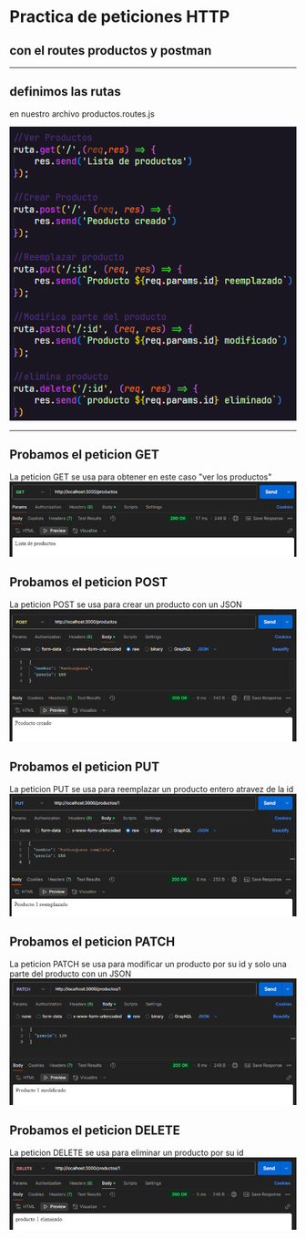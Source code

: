 # Practica de peticiones HTTP 
## con el routes productos y postman

---

## definimos las rutas
en nuestro archivo productos.routes.js

![Rutas](img/ProductosRoutes.png)

---

## Probamos el peticion GET
La peticion GET se usa para obtener en este caso "ver los productos"
![Get](img/GetProductos.png)

## Probamos el peticion POST
La peticion POST se usa para crear un producto con un JSON
![Post](img/Postproductos.png)

## Probamos el peticion PUT
La peticion PUT se usa para reemplazar un producto entero atravez de la id
![Put](img/PutProductos.png)

## Probamos el peticion PATCH
La peticion PATCH se usa para modificar un producto por su id y solo una parte del producto con un JSON
![Patch](img/PatchProductos.png)

## Probamos el peticion DELETE
La peticion DELETE se usa para eliminar un producto por su id 
![Delete](img/DeleteProductos.png)